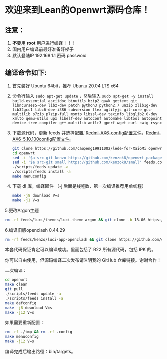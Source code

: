 欢迎来到Lean的Openwrt源码仓库！
=


注意：
-
1. **不**要用 **root** 用户进行编译！！！
2. 国内用户编译前最好准备好梯子
3. 默认登陆IP 192.168.1.1 密码 password


编译命令如下:
-
1. 首先装好 Ubuntu 64bit，推荐 Ubuntu 20.04 LTS x64

2. 命令行输入 `sudo apt-get update` ，然后输入
   `
   sudo apt-get -y install build-essential asciidoc binutils bzip2 gawk gettext git libncurses5-dev libz-dev patch python3 python2.7 unzip zlib1g-dev lib32gcc1 libc6-dev-i386 subversion flex uglifyjs git-core gcc-multilib p7zip p7zip-full msmtp libssl-dev texinfo libglib2.0-dev xmlto qemu-utils upx libelf-dev autoconf automake libtool autopoint device-tree-compiler g++-multilib antlr3 gperf wget curl swig rsync
   `

3. 下载源代码，更新 feeds 并选择配置/   [Redmi-AX6-config配置文件](./AX6config配置文件.config)，[Redmi-AX6-5.10.100config配置文件](./5.10.100config文件.config)。

   ```bash
   git clone https://github.com/caopeng19911002/lede-for-XaioMi openwrt
   cd openwrt
   sed -i '$a src-git kenzo https://github.com/kenzok8/openwrt-packages' feeds.conf.default
   sed -i '$a src-git small https://github.com/kenzok8/small' feeds.conf.default
   ./scripts/feeds update -a
   ./scripts/feeds install -a
   make menuconfig
   ```

4. 下载 dl 库，编译固件
（-j 后面是线程数，第一次编译推荐用单线程）

   ```bash
   make -j8 download V=s
   make -j1 V=s
   ```

5.更改Argon主题
   ```bash
   rm -rf feeds/luci/themes/luci-theme-argon && git clone -b 18.06 https://github.com/jerrykuku/luci-theme-argon.git feeds/luci/themes/luci-theme-argon
   ```
   
6.编译旧版openclash 0.44.29
   ```bash
   rm -rf feeds/kenzo/luci-app-openclash && git clone https://github.com/caopeng19911002/openclash-0.44.29.git feeds/kenzo/luci-app-openclash && ./scripts/feeds install -a
   ```
   
   
  本套代码保证肯定可以编译成功。里面包括了 R22 所有源代码，包括 IPK 的。

  你可以自由使用，但源码编译二次发布请注明我的 GitHub 仓库链接。谢谢合作！

  二次编译：

  ```bash
  cd openwrt
  make clean
  git pull
  ./scripts/feeds update -a
  ./scripts/feeds install -a
  make defconfig
  make -j8 download V=s
  make -j12 V=s
  ```

  如果需要重新配置：

  ```bash
  rm -rf ./tmp && rm -rf .config
  make menuconfig
  make -j12 V=s
  ```

  编译完成后输出路径：bin/targets。
